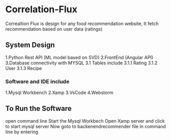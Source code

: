 # Correlation-Flux

Correaltion Flux is design for any food recommendation website, It fetch recommendation based on user data (ratings)

## System Design
1.Python Rest API (ML model based on SVD)
2.FrontEnd (Angular API)
3.Database connectivity with MYSQL
  3.1 Tables include
    3.1.1 Rating
    3.1.2 User
    3.1.3 Recipe
		
### Software and IDE include
1.Mysql Workbench
2.Xamp
3.VsCode
4.Webstorm
   
 
 ## To Run the Software
open command line
Start the Mysql Workbech
Open Xamp server and click to start mysql server
Now goto to backenendrecommender file in command line by entering

